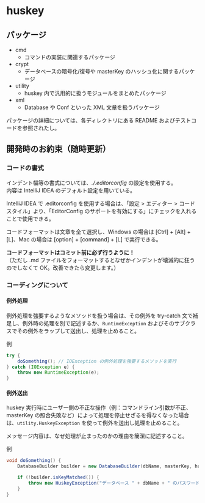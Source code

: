 # huskey

## パッケージ

- cmd
    - コマンドの実装に関連するパッケージ
- crypt
    - データベースの暗号化/復号や masterKey のハッシュ化に関するパッケージ
- utility
    - huskey 内で汎用的に扱うモジュールをまとめたパッケージ
- xml
    - Database や Conf といった XML 文章を扱うパッケージ

パッケージの詳細については、各ディレクトリにある README およびテストコードを参照されたし。

## 開発時のお約束（随時更新）

### コードの書式

インデント幅等の書式については、_./.editorconfig_ の設定を使用する。  
内容は IntelliJ IDEA のデフォルト設定を用いている。

IntelliJ IDEA で .editorconfig を使用する場合は、「設定 > エディター > コードスタイル」より、「EditorConfig のサポートを有効にする」にチェックを入れることで使用できる。

コードフォーマットは文章を全て選択し、Windows の場合は \[Ctrl] + \[Alt] + \[L]、Mac の場合は \[option] + \[command] + \[L] で実行できる。

**コードフォーマットはコミット前に必ず行うように！**  
（ただし .md ファイルをフォーマットするとなぜかインデントが壊滅的に狂うのでしなくて OK。改善できたら変更します。）

### コーディングについて

#### 例外処理

例外処理を強要するようなメソッドを扱う場合は、その例外を try-catch 文で補足し、例外時の処理を別で記述するか、`RuntimeException` およびそのサブクラスでその例外をラップして送出し、処理を止めること。

例

```java
try {
    doSomething(); // IOException の例外処理を強要するメソッドを実行
} catch (IOException e) {
    throw new RuntimeException(e);
}
```

#### 例外送出

huskey 実行時にユーザー側の不正な操作（例：コマンドライン引数が不正、masterKey の照合失敗など）によって処理を停止せざるを得なくなった場合は、`utility.HuskeyException` を使って例外を送出し処理を止めること。

メッセージ内容は、なぜ処理が止まったのかの理由を簡潔に記述すること。

例

```java
void doSomething() {
    DatabaseBuilder builder = new DatabaseBuilder(dbName, masterKey, huskeyDir);

    if (!builder.isKeyMatched()) {
        throw new HuskeyException("データベース " + dbName + " のパスワードが正しくありません。");
    }
}
```
